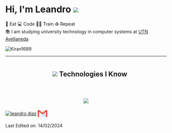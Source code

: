 <h1>Hi, I'm Leandro <img src="https://media.giphy.com/media/hvRJCLFzcasrR4ia7z/giphy.gif" width="30"></h1>

🥑 Eat 💻 Code 💪🏽 Train ♻️ Repeat <br/>
📚 I am studying university technology in computer systems at [UTN Avellaneda](https://fra.utn.edu.ar/)

<p align="left">
  <img src="https://komarev.com/ghpvc/?username=zurdo&label=Profile%20views&color=770677&style=for-the-badge&logo=star" alt="Kiran1689" style="padding-right:20px;" />
</p>

---

<div id="user-content-toc">
  <ul align="center">
  <summary>
    <h2 style="display: inline-block"><img src="https://media2.giphy.com/media/QssGEmpkyEOhBCb7e1/giphy.gif?cid=ecf05e47a0n3gi1bfqntqmob8g9aid1oyj2wr3ds3mg700bl&rid=giphy.gif" width ="20"> Technologies I Know</h2>
  </summary>
  </ul>
</div>
<br />

<p align="center">
  <a href="https://skillicons.dev">
    <img src="https://skillicons.dev/icons?i=react,nextjs,tailwind,js,ts,git,github,githubactions,html,css,nodejs,astro,angular,express,mongodb&perline=8" />
  </a>
</p>

<a href="https://www.linkedin.com/in/leandiaz" target="blank"><img align="center" src="https://raw.githubusercontent.com/rahuldkjain/github-profile-readme-generator/master/src/images/icons/Social/linked-in-alt.svg" alt="leandro diaz" height="30" width="40" /></a>
<a href="mailto:leandrodiaz042@gmail.com?" >
  <img align="center" alt="Leandro Diaz | Gmail" width="30px" src="https://github.com/SatYu26/SatYu26/blob/master/Assets/Gmail.svg" />
</a>

Last Edited on: 14/02/2024

